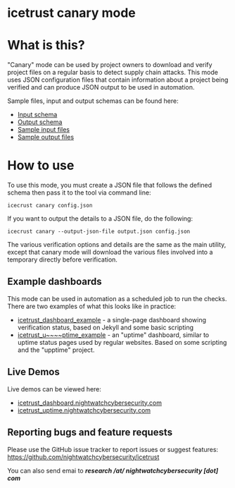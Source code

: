 # icetrust canary mode

# What is this?
"Canary" mode can be used by project owners to download and verify project files on a regular basis
to detect supply chain attacks. This mode uses JSON configuration files that contain information
about a project being verified and can produce JSON output to be used in automation.

Sample files, input and output schemas can be found here:
- [Input schema](icetrust/data/canary_input.schema.json)
- [Output schema](icetrust/data/canary_output.schema.json)
- [Sample input files](test_data/canary_input)
- [Sample output files](test_data/canary_input)

# How to use 
To use this mode, you must create a JSON file that follows the defined schema then pass it to 
the tool via command line:
```
icecrust canary config.json
```

If you want to output the details to a JSON file, do the following:
```
icecrust canary --output-json-file output.json config.json
```

The various verification options and details are the same as the main utility, except that
canary mode will download the various files involved into a temporary directly before
verification.

## Example dashboards
This mode can be used in automation as a scheduled job to run the checks. 
There are two examples of what this looks like in practice:
- [icetrust_dashboard_example](https://github.com/nightwatchcybersecurity/icetrust_dashboard_example) -
  a single-page dashboard showing verification status, based on Jekyll and
  some basic scripting
- [icetrust_u~~~~ptime_example](https://github.com/nightwatchcybersecurity/icetrust_upptime_example) -
  an "uptime" dashboard, similar to uptime status pages used by regular
  websites. Based on some scripting and the "upptime" project.

## Live Demos  
Live demos can be viewed here:
- [icetrust_dashboard.nightwatchcybersecurity.com](https://icetrust_dashboard.nightwatchcybersecurity.com)
- [icetrust_uptime.nightwatchcybersecurity.com](https://icetrust_uptime.nightwatchcybersecurity.com)

## Reporting bugs and feature requests
Please use the GitHub issue tracker to report issues or suggest features:
https://github.com/nightwatchcybersecurity/icetrust

You can also send emai to ***research /at/ nightwatchcybersecurity [dot] com***

